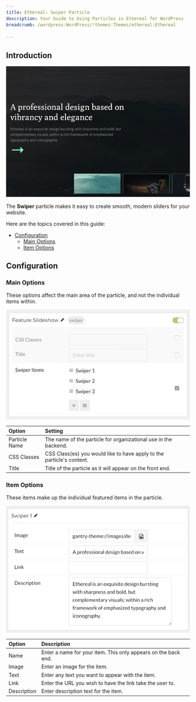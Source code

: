 ```yaml
---
title: Ethereal: Swiper Particle
description: Your Guide to Using Particles in Ethereal for WordPress
breadcrumb: /wordpress:WordPress/!themes:Themes/ethereal:Ethereal

---
```


## Introduction

![](assets/particle_swiper1.jpeg)

The **Swiper** particle makes it easy to create smooth, modern sliders for your website.

Here are the topics covered in this guide:

* [Configuration](#configuration)
    - [Main Options](#main-options)
    - [Item Options](#item-options)

## Configuration

### Main Options 

These options affect the main area of the particle, and not the individual items within.

![](assets/particle_swiper2.jpeg)

| Option           | Setting                                                               |
| :-----           | :-----                                                                |
| Particle Name    | The name of the particle for organizational use in the backend.       |
| CSS Classes      | CSS Class(es) you would like to have apply to the particle's content. |
| Title            | Title of the particle as it will appear on the front end.             |

### Item Options

These items make up the individual featured items in the particle.

![](assets/particle_swiper3.jpeg)

| Option      | Description                                                    |
| :-----      | :-----                                                         |
| Name        | Enter a name for your item. This only appears on the back end. |
| Image       | Enter an image for the item.                                   |
| Text        | Enter any text you want to appear with the item.               |
| Link        | Enter the URL you wish to have the link take the user to.      |
| Description | Enter description text for the item.                           |
